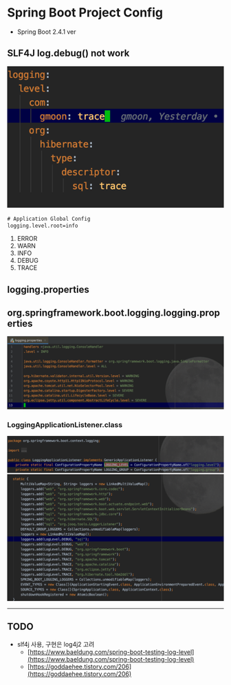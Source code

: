 # Spring Boot Project Config

- Spring Boot 2.4.1 ver

## SLF4J log.debug() not work


![logging1](./img/logging1.png)

```
# Application Global Config
logging.level.root=info
```

1. ERROR
2. WARN
3. INFO
4. DEBUG
5. TRACE

## logging.properties
## org.springframework.boot.logging.logging.properties

![logging0](./img/logging0.png)

### LoggingApplicationListener.class

![logging2](./img/logging2.png)
![logging3](./img/logging3.png)

---

## TODO

- slf4j 사용, 구현은 log4j2 고려
    - [https://www.baeldung.com/spring-boot-testing-log-level](https://www.baeldung.com/spring-boot-testing-log-level)
    - [https://goddaehee.tistory.com/206](https://goddaehee.tistory.com/206)
